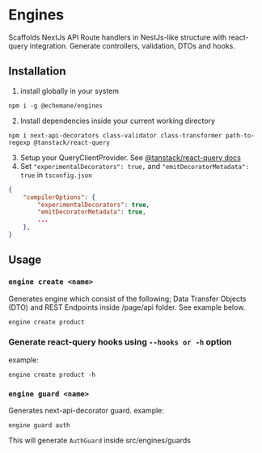 # Engines

Scaffolds NextJs API Route handlers in NestJs-like structure with react-query integration. Generate controllers, validation, DTOs and hooks.

## Installation

1. install globally in your system

```
npm i -g @echemane/engines
```

2. Install dependencies inside your current working directory

```
npm i next-api-decorators class-validator class-transformer path-to-regexp @tanstack/react-query
```

3. Setup your QueryClientProvider. See [@tanstack/react-query docs]()
4. Set `"experimentalDecorators": true,` and `"emitDecoratorMetadata": true` in `tsconfig.json`

```json
{
	"compilerOptions": {
		"experimentalDecorators": true,
		"emitDecoratorMetadata": true,
		...
	},
}
```

## Usage

### `engine create <name>`

Generates engine which consist of the following; Data Transfer Objects (DTO) and REST Endpoints inside /page/api folder. See example below.

```
engine create product
```

### Generate react-query hooks using `--hooks or -h` option

example:

```
engine create product -h
```

### `engine guard <name>`

Generates next-api-decorator guard.
example:

```
engine guard auth
```

This will generate `AuthGuard` inside src/engines/guards
